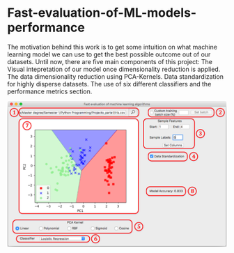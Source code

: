 # Fast-evaluation-of-ML-models-performance

The motivation behind this work is to get some intuition on what machine learning model we can use  to get the best possible outcome out of our datasets. Until now, there are five  main components of this project: The Visual intepretation of our model once dimensionality reduction is applied. The data dimensionality reduction using PCA-Kernels. Data standardization for highly disperse datasets. The use of six different classifiers and the performance metrics section.

![Screenshot](gui_modules.png)

